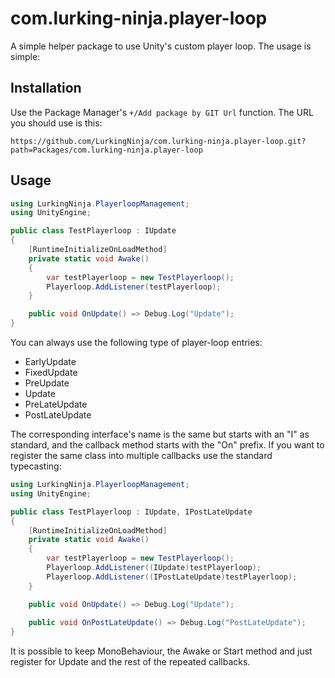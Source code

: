 # com.lurking-ninja.player-loop
A simple helper package to use Unity's custom player loop. The usage is simple:
## Installation
Use the Package Manager's ```+/Add package by GIT Url``` function.
The URL you should use is this: 
```
https://github.com/LurkingNinja/com.lurking-ninja.player-loop.git?path=Packages/com.lurking-ninja.player-loop
```
## Usage
```csharp
using LurkingNinja.PlayerloopManagement;
using UnityEngine;

public class TestPlayerloop : IUpdate
{
    [RuntimeInitializeOnLoadMethod]
    private static void Awake()
    {
        var testPlayerloop = new TestPlayerloop();
        Playerloop.AddListener(testPlayerloop);
    }

    public void OnUpdate() => Debug.Log("Update");
}
```
You can always use the following type of player-loop entries: 
- EarlyUpdate 
- FixedUpdate
- PreUpdate
- Update
- PreLateUpdate
- PostLateUpdate

The corresponding interface's name is the same but starts with an "I" as standard, and the callback method starts with the "On" prefix.
If you want to register the same class into multiple callbacks use the standard typecasting:
```csharp
using LurkingNinja.PlayerloopManagement;
using UnityEngine;

public class TestPlayerloop : IUpdate, IPostLateUpdate
{
    [RuntimeInitializeOnLoadMethod]
    private static void Awake()
    {
        var testPlayerloop = new TestPlayerloop();
        Playerloop.AddListener((IUpdate)testPlayerloop);
        Playerloop.AddListener((IPostLateUpdate)testPlayerloop);
    }

    public void OnUpdate() => Debug.Log("Update");
    
    public void OnPostLateUpdate() => Debug.Log("PostLateUpdate");
}
```
It is possible to keep MonoBehaviour, the Awake or Start method and just register for Update and the rest of the repeated callbacks.